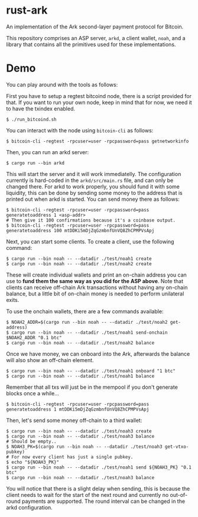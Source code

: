 rust-ark
========

An implementation of the Ark second-layer payment protocol for Bitcoin.

This repository comprises an ASP server, `arkd`, a client wallet, `noah`, and
a library that contains all the primitives used for these implementations.




# Demo

You can play around with the tools as follows:


First you have to setup a regtest bitcoind node, there is a script provided for
that. If you want to run your own node, keep in mind that for now, we need it
to have the txindex enabled.

```
$ ./run_bitcoind.sh
```

You can interact with the node using `bitcoin-cli` as follows:

```
$ bitcoin-cli -regtest -rpcuser=user -rpcpassword=pass getnetworkinfo
```

Then, you can run an arkd server:

```
$ cargo run --bin arkd
```

This will start the server and it will work immediatelly. The configuration
currently is hard-coded in the `arkd/src/main.rs` file, and can only be changed
there. For arkd to work properly, you should fund it with some liquidity, this
can be done by sending some money to the address that is printed out when arkd
is started. You can send money there as follows:

```
$ bitcoin-cli -regtest -rpcuser=user -rpcpassword=pass generatetoaddress 1 <asp-addr>
# Then give it 100 confirmations because it's a coinbase output.
$ bitcoin-cli -regtest -rpcuser=user -rpcpassword=pass generatetoaddress 100 mtDDKi5mDjZqGzmbnfUnVQ8ZhCPMPVsApj
```

Next, you can start some clients. To create a client, use the following command:

```
$ cargo run --bin noah -- --datadir ./test/noah1 create
$ cargo run --bin noah -- --datadir ./test/noah2 create
```

These will create individual wallets and print an on-chain address you can use
to **fund them the same way as you did for the ASP above**. Note that clients
can receive off-chain Ark transactions without having any on-chain balance, but
a little bit of on-chain money is needed to perform unilateral exits.

To use the onchain wallets, there are a few commands available:

```
$ NOAH2_ADDR=$(cargo run --bin noah -- --datadir ./test/noah2 get-address)
$ cargo run --bin noah -- --datadir ./test/noah1 send-onchain $NOAH2_ADDR "0.1 btc"
$ cargo run --bin noah -- --datadir ./test/noah2 balance
```

Once we have money, we can onboard into the Ark, afterwards the balance will
also show an off-chain element.

```
$ cargo run --bin noah -- --datadir ./test/noah1 onboard "1 btc"
$ cargo run --bin noah -- --datadir ./test/noah1 balance
```

Remember that all txs will just be in the mempool if you don't generate blocks
once a while...
 
```
$ bitcoin-cli -regtest -rpcuser=user -rpcpassword=pass generatetoaddress 1 mtDDKi5mDjZqGzmbnfUnVQ8ZhCPMPVsApj
```

Then, let's send some money off-chain to a third wallet:

```
$ cargo run --bin noah -- --datadir ./test/noah3 create
$ cargo run --bin noah -- --datadir ./test/noah3 balance
# Should be empty..
$ NOAH3_PK=$(cargo run --bin noah -- --datadir ./test/noah3 get-vtxo-pubkey)
# For now every client has just a single pubkey.
$ echo "${NOAH3_PK}"
$ cargo run --bin noah -- --datadir ./test/noah1 send ${NOAH3_PK} "0.1 btc"
$ cargo run --bin noah -- --datadir ./test/noah3 balance
```

You will notice that there is a slight delay when sending, this is because the
client needs to wait for the start of the next round and currently no
out-of-round payments are supported. The round interval can be changed in the
arkd configuration.
